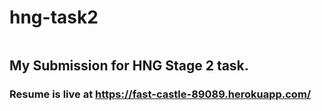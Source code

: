 # hng-task2

<img src="https://hng.tech/img/brand-logo.png" alt="" />

## My Submission for HNG Stage 2 task.
### Resume is live at https://fast-castle-89089.herokuapp.com/
